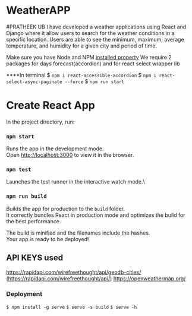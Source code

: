 # WeatherAPP
#PRATHEEK UB
I have developed a weather applications using React and Django where it allow users to search for the weather conditions in a specific location.
Users are able to see the minimum, maximum, average temperature, and humidity for a given city and period of time.

Make sure you have Node and NPM [installed property](https://nodejs.org)
We require 2 packages for days forecast(accordion) and for react select wrapper lib

****In terminal
$ `npm i react-accessible-accordion`
$ `npm i react-select-async-paginate --force`
$ `npm run start`
 
# Create React App
In the project directory, run:

### `npm start`

Runs the app in the development mode.\
Open [http://localhost:3000](http://localhost:3000) to view it in the browser.

### `npm test`

Launches the test runner in the interactive watch mode.\

### `npm run build`

Builds the app for production to the `build` folder.\
It correctly bundles React in production mode and optimizes the build for the best performance.

The build is minified and the filenames include the hashes.\
Your app is ready to be deployed!

## API KEYS used
https://rapidapi.com/wirefreethought/api/geodb-cities/ (https://rapidapi.com/wirefreethought/api/)
https://openweathermap.org/

### Deployment
`$ npm install -g serve`
`$ serve -s build`
`$ serve -h`



